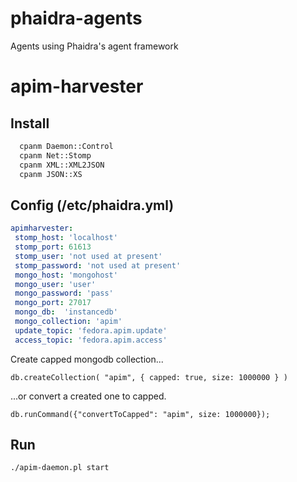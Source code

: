 # phaidra-agents
Agents using Phaidra's agent framework

# apim-harvester

## Install

```bash
  cpanm Daemon::Control
  cpanm Net::Stomp
  cpanm XML::XML2JSON
  cpanm JSON::XS
```

## Config (/etc/phaidra.yml)

```yml
apimharvester:
 stomp_host: 'localhost'
 stomp_port: 61613
 stomp_user: 'not used at present'
 stomp_password: 'not used at present'
 mongo_host: 'mongohost'
 mongo_user: 'user'
 mongo_password: 'pass'
 mongo_port: 27017
 mongo_db:  'instancedb'
 mongo_collection: 'apim' 
 update_topic: 'fedora.apim.update'
 access_topic: 'fedora.apim.access'
```

Create capped mongodb collection...
```
db.createCollection( "apim", { capped: true, size: 1000000 } )
```

...or convert a created one to capped.
```
db.runCommand({"convertToCapped": "apim", size: 1000000});
```


## Run

```bash
./apim-daemon.pl start
```

